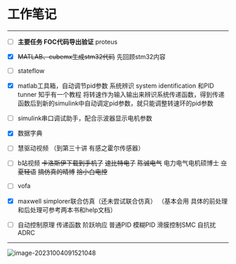 # 工作笔记

---

- [ ] **主要任务 FOC代码导出验证**  proteus

- [x] ~~MATLAB、cubemx生成stm32代码~~ 先回顾stm32内容
- [ ] stateflow
- [x] matlab工具箱，自动调节pid参数  系统辨识 system identification 和PID tunner  知乎有一个教程 将转速作为输入输出来辨识系统传递函数，得到传递函数后到新的simulink中自动调定pid参数，就只能调整转速环的pid参数
- [ ] simulink串口调试助手，配合示波器显示电机参数
- [x] 数据字典
- [ ] 慧驱动视频   （到第三十讲 有感之霍尔传感器）
- [ ] b站视频  ~~卡洛斯伊下载到手机了~~ ~~速比特电子~~ ~~陈诚电气~~ 电力电气电机硕博士 ~~立夏轻语~~ ~~搞仿真的晴博~~  ~~拾小白电控~~
- [ ] vofa
- [x] maxwell  simplorer联合仿真（还未尝试联合仿真） （基本会用 具体的前处理和后处理可参考两本书和help文档）
- [ ] 自动控制原理 传递函数 阶跃响应  普通PID 模糊PID  滑膜控制SMC 自抗扰ADRC  

---





 





![image-20231004091521048](C:\Users\Administrator\AppData\Roaming\Typora\typora-user-images\image-20231004091521048.png)





















